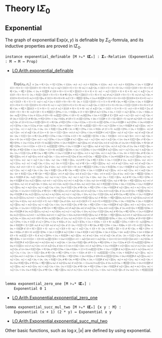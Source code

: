 # Theory $\mathsf{I}\Sigma_0$

## Exponential

The graph of exponential $\mathrm{Exp}(x, y)$ is definable by $\Sigma_0$-fomrula,
and its inductive properties are proved in $\mathsf{I}\Sigma_0$.

```lean
instance exponential_definable [M ⊧ₘ* 𝐈𝚺₀] : 𝚺₀-Relation (Exponential : M → M → Prop)
```

- [LO.Arith.exponential_definable](https://formalizedformallogic.github.io/Arithmetization/docs/Arithmetization/ISigmaZero/Exponential/Exp.html#LO.Arith.exponential_definable)

![Import Graph](./exp.png)

```lean
lemma exponential_zero_one [M ⊧ₘ* 𝐈𝚺₀] :
    Exponential 0 1
```

- [LO.Arith.Exponential.exponential_zero_one](https://formalizedformallogic.github.io/Arithmetization/docs/Arithmetization/ISigmaZero/Exponential/Exp.html#LO.Arith.Exponential.exponential_zero_one)

```lean
lemma exponential_succ_mul_two [M ⊧ₘ* 𝐈𝚺₀] {x y : M} :
    Exponential (x + 1) (2 * y) ↔ Exponential x y
```

- [LO.Arith.Exponential.exponential_succ_mul_two](https://formalizedformallogic.github.io/Arithmetization/docs/Arithmetization/ISigmaZero/Exponential/Exp.html#LO.Arith.Exponential.exponential_succ_mul_two)

Other basic functions, such as $\log x, |x|$ are defined by using exponential.
